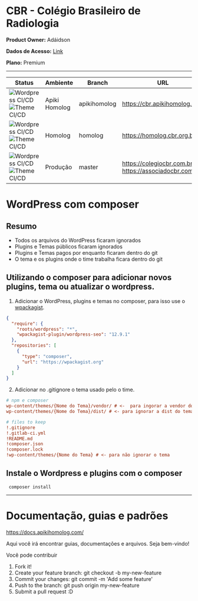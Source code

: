 
# CBR - Colégio Brasileiro de Radiologia

**Product Owner:**  Adáidson

**Dados de Acesso:** [Link](https://docs.google.com/document/d/1iO_9wa-IF008keovOZJpaGvu3ag-jbYQOS2VhWwvf0w/edit#)

**Plano:** Premium

----
| Status | Ambiente | Branch | URL |
|-|-|-|-|
| ![ Wordpress CI/CD ](https://github.com/Apiki/cbr.org.br/workflows/WordPress%20CI/CD/badge.svg?branch=apikihomolog) ![ Theme CI/CD ](https://github.com/Apiki/cbr.org.br/workflows/Theme%20CI/CD/badge.svg?branch=apikihomolog) | Apiki Homolog | apikihomolog | https://cbr.apikihomolog.com |
| ![ Wordpress CI/CD ](https://github.com/Apiki/cbr.org.br/workflows/WordPress%20CI/CD/badge.svg?branch=homolog) ![ Theme CI/CD ](https://github.com/Apiki/cbr.org.br/workflows/Theme%20CI/CD/badge.svg?branch=homolog) | Homolog | homolog | https://homolog.cbr.org.br |
| ![ Wordpress CI/CD ](https://github.com/Apiki/cbr.org.br/workflows/WordPress%20CI/CD/badge.svg?branch=master) ![ Theme CI/CD ](https://github.com/Apiki/cbr.org.br/workflows/Theme%20CI/CD/badge.svg?branch=master) | Produção | master | https://colegiocbr.com.br https://associadocbr.com.br/ |


# WordPress com composer

## Resumo

- Todos os arquivos do WordPress ficaram ignorados
- Plugins e Temas públicos ficaram ignorados
- Plugins e Temas pagos por enquanto ficaram dentro do git
- O tema e os plugins onde o time trabalha ficara dentro do git

## Utilizando o composer para adicionar novos plugins, tema ou atualizar o wordpress.

1. Adicionar o WordPress, plugins e temas no composer, para isso use o [wpackagist](https://wpackagist.org/).

```json
{
  "require": {
    "roots/wordpress": "*",
    "wpackagist-plugin/wordpress-seo": "12.9.1"
  },
  "repositories": [
    {
      "type": "composer",
      "url": "https://wpackagist.org"
    }
  ]
}
```

2. Adicionar no .gitignore o tema usado pelo o time.

```ini
# npm e composer
wp-content/themes/{Nome do Tema}/vendor/ # <-  para ingorar a vendor do tema
wp-content/themes/{Nome do Tema}/dist/ # <- para ignorar a dist do tema

# files to keep
!.gitignore
!.gitlab-ci.yml
!README.md
!composer.json
!composer.lock
!wp-content/themes/{Nome do Tema} # <- para não ignorar o tema
```

## Instale o Wordpress e plugins com o composer

```
 composer install
```

---

# Documentação, guias e padrões

https://docs.apikihomolog.com/

Aqui você irá encontrar guias, documentações e arquivos. Seja bem-vindo!

Você pode contribuir
1. Fork it!
2. Create your feature branch: git checkout -b my-new-feature
3. Commit your changes: git commit -m 'Add some feature'
4. Push to the branch: git push origin my-new-feature
5. Submit a pull request :D